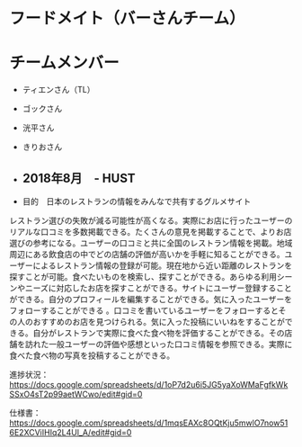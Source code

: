 # フードメイト（バーさんチーム）

# チームメンバー

* ティエンさん（TL）

* ゴックさん

* 洸平さん

* きりおさん

* ## 2018年8月　- HUST
 
* 目的　日本のレストランの情報をみんなで共有するグルメサイト
 
レストラン選びの失敗が減る可能性が高くなる。実際にお店に行ったユーザーのリアルな口コミを多数掲載できる。たくさんの意見を掲載することで、よりお店選びの参考になる。ユーザーの口コミと共に全国のレストラン情報を掲載。地域周辺にある飲食店の中でどの店舗の評価が高いかを手軽に知ることができる。ユーザーによるレストラン情報の登録が可能。現在地から近い距離のレストランを探すことが可能。食べたいものを検索し、探すことができる。あらゆる利用シーンやニーズに対応したお店を探すことができる。サイトにユーザー登録することができる。自分のプロフィールを編集することができる。気に入ったユーザーをフォローすることができる 。口コミを書いているユーザーをフォローするとその人のおすすめのお店を見つけられる。気に入った投稿にいいねをすることができる。自分がレストランで実際に食べた食べ物を評価することができる。その店舗を訪れた一般ユーザーの評価や感想といった口コミ情報を参照できる。実際に食べた食べ物の写真を投稿することができる。

進捗状況：https://docs.google.com/spreadsheets/d/1oP7d2u6i5JG5yaXoWMaFgfkWkSSxO4sT2p99aetWCwo/edit#gid=0

仕様書：https://docs.google.com/spreadsheets/d/1mqsEAXc8OQtKju5mwlO7now516E2XCViIHIq2L4Ul_A/edit#gid=0

